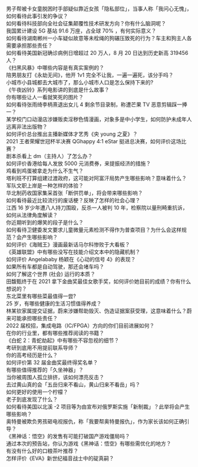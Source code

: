 男子帮被卡女童脱困时手部疑似靠近女孩「隐私部位」，当事人称「我问心无愧」，如何看待此事引发的争议？  
如何看待科技部向全社会征集颠覆性技术研发方向？你有什么脑洞呢？  
我国累计建设 5G 基站 91.6 万座，占全球 70% ，有何实际意义？  
如何看待湖南郴州一小车疑似故意等未栓绳的狗碾压致死的行为？车主和狗主人各需要承担那些责任？  
如何看待美国新冠确诊病例日增超过 20 万人，8 月 20 日达到历史新高 319456 人？  
《扫黑风暴》中哪些内容是有真实案例的？  
陪男朋友打《永劫无间》，他开 1v1 完全不让我，一遍一遍死，该分手吗？  
小城市小县城都去大城市了，那么小城市人口是怎么保持下来的?  
《午夜凶铃》系列电影讲的到底是什么故事？  
你有哪些让人一看就笑死的图片？  
如何看待张雨绮李柄熹退出女儿 4 剩余节目录制，称遭芒果 TV 恶意剪辑踩一捧一？  
某学校门口动漫店涉嫌贩卖淫秽色情漫画，对象多是中小学生，如何防护未成年人远离非法出版物？  
如何评价总台推出主播新媒体才艺秀《央 young 之夏》？  
2021 王者荣耀世冠杯半决赛 QGhappy 4:1 eStar 挺进总决赛，如何评价这场比赛？  
剧本杀看上 dm（主持人）了怎么办？  
如何评价香港给每人发放 5000 元消费券，来提振经济的措施？  
鸡看到鸡蛋被拿走为什么不生气？  
塔利班不打算组建过渡政府，这可能对阿富汗局势产生哪些影响？意味着什么？  
军队文职上岸是一种怎样的体验？  
华北制药收国家集采首张「断供罚单」，将会带来哪些影响？  
如何看待最近比较流行的废话梗？反映了怎样的社会心理？  
江西 16 岁少年遭八人持刀围殴，反杀一人被判 10 年，检察院以量刑畸重抗诉，如何从法律角度解读？  
你近期听到的爆笑的段子是什么？  
如何看待卫健委发文要求儿童微量元素检测不得作为普查项目？为什么会这样规范？会产生哪些影响？  
如何评价《海贼王》漫画最新话马尔科惨败于大看板？  
《英雄联盟》中有哪些没写在技能介绍文本中的隐藏机制？  
如何评价 Angelababy 杨颖在《心动的信号 4》的表现？  
如果所有车都是自动驾驶，那还会堵车吗？  
如何了解这个世界 (社会) 运行的本质？  
田馥甄终于在 2021 拿下金曲奖最佳女歌手奖，如何评价她目前的成绩？你有什么想说的？  
东北菜里有哪些菜最值得一尝?  
25 岁，有哪些健康的生活习惯值得养成？  
林某钦家属提交证据，蔚来涉嫌帮助毁灭、伪造证据案获受理，这意味着什么？蔚来可能承担哪些责任？  
2022 届校招，集成电路（IC/FPGA）方向的你们目前进展如何？  
在你的行业里，都有哪些推荐阅读的书籍？  
《白蛇 2：青蛇劫起》中有哪些不容忽视的细节？  
考研到底用不用提前联系导师？  
你的高考经历是什么？  
如何评价第 32 届金曲奖最终得奖名单？  
有哪些值得推荐的「久坐神器」？  
当你被周围人孤立排挤，该如何漂亮反击？  
去过黄山真的会「五岳归来不看山，黄山归来不看岳」吗？  
如何更好的使用一个柠檬？  
老子到底发现了什么？  
如何看待美国以北溪 -2 项目等为由宣布对俄罗斯实施「新制裁」？此举将会产生哪些影响？  
奥特曼被欺负男孩砸电视报仇，称「我要帮奥特曼报仇」，作为家长该如何正确引导？  
《黑神话：悟空》的发售有可能打破国产游戏僵局吗？  
通过本次的预告站，你认为游戏《黑神话：悟空》有哪些需优化的地方？  
有没有什么好的口粮茶叶推荐？  
怎样评价《EVA》新世纪福音战士中的碇真嗣？  
